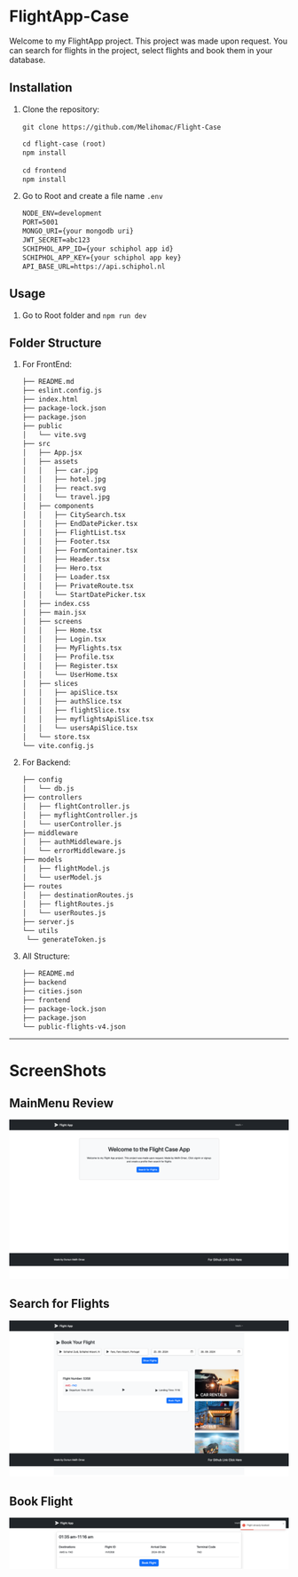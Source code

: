 # FlightApp-Case

Welcome to my FlightApp project. This project was made upon request. You can search for flights in the project, select flights and book them in your database.

## Installation

1.  Clone the repository:

    `git clone https://github.com/Melihomac/Flight-Case   `

        cd flight-case (root)
        npm install

        cd frontend
        npm install

2.  Go to Root and create a file name `.env`

        NODE_ENV=development
        PORT=5001
        MONGO_URI={your mongodb uri}
        JWT_SECRET=abc123
        SCHIPHOL_APP_ID={your schiphol app id}
        SCHIPHOL_APP_KEY={your schiphol app key}
        API_BASE_URL=https://api.schiphol.nl

## Usage

1.  Go to Root folder and `npm run dev`

## Folder Structure

1. For FrontEnd:

   ```
   ├── README.md
   ├── eslint.config.js
   ├── index.html
   ├── package-lock.json
   ├── package.json
   ├── public
   │   └── vite.svg
   ├── src
   │   ├── App.jsx
   │   ├── assets
   │   │   ├── car.jpg
   │   │   ├── hotel.jpg
   │   │   ├── react.svg
   │   │   └── travel.jpg
   │   ├── components
   │   │   ├── CitySearch.tsx
   │   │   ├── EndDatePicker.tsx
   │   │   ├── FlightList.tsx
   │   │   ├── Footer.tsx
   │   │   ├── FormContainer.tsx
   │   │   ├── Header.tsx
   │   │   ├── Hero.tsx
   │   │   ├── Loader.tsx
   │   │   ├── PrivateRoute.tsx
   │   │   └── StartDatePicker.tsx
   │   ├── index.css
   │   ├── main.jsx
   │   ├── screens
   │   │   ├── Home.tsx
   │   │   ├── Login.tsx
   │   │   ├── MyFlights.tsx
   │   │   ├── Profile.tsx
   │   │   ├── Register.tsx
   │   │   └── UserHome.tsx
   │   ├── slices
   │   │   ├── apiSlice.tsx
   │   │   ├── authSlice.tsx
   │   │   ├── flightSlice.tsx
   │   │   ├── myflightsApiSlice.tsx
   │   │   └── usersApiSlice.tsx
   │   └── store.tsx
   └── vite.config.js
   ```

2. For Backend:

   ```
   ├── config
   │   └── db.js
   ├── controllers
   │   ├── flightController.js
   │   ├── myflightController.js
   │   └── userController.js
   ├── middleware
   │   ├── authMiddleware.js
   │   └── errorMiddleware.js
   ├── models
   │   ├── flightModel.js
   │   └── userModel.js
   ├── routes
   │   ├── destinationRoutes.js
   │   ├── flightRoutes.js
   │   └── userRoutes.js
   ├── server.js
   └── utils
    └── generateToken.js
   ```

3. All Structure:

   ```
   ├── README.md
   ├── backend
   ├── cities.json
   ├── frontend
   ├── package-lock.json
   ├── package.json
   └── public-flights-v4.json
   ```

---

# ScreenShots

## MainMenu Review

![anamenu](images/1.png)

## Search for Flights

![anamenu](images/2.png)

## Book Flight

![anamenu](images/4.png)
